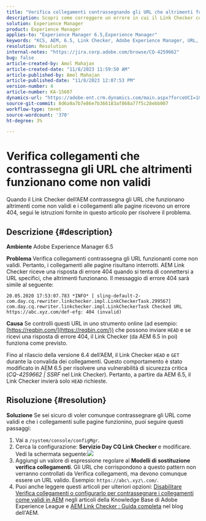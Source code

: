 ```yaml
---
title: "Verifica collegamenti contrassegnando gli URL che altrimenti funzionano come non validi"
description: Scopri come correggere un errore in cui il Link Checker contrassegna gli URL come non validi in Adobe Experience Manager.
solution: Experience Manager
product: Experience Manager
applies-to: "Experience Manager 6.5,Experience Manager"
keywords: "KCS, AEM, 6.5, Link Checker, Adobe Experience Manager, URL, contrassegno, non valido"
resolution: Resolution
internal-notes: "https://jira.corp.adobe.com/browse/CQ-4259662"
bug: false
article-created-by: Amol Mahajan
article-created-date: "11/8/2023 11:59:50 AM"
article-published-by: Amol Mahajan
article-published-date: "11/8/2023 12:07:53 PM"
version-number: 4
article-number: KA-15607
dynamics-url: "https://adobe-ent.crm.dynamics.com/main.aspx?forceUCI=1&pagetype=entityrecord&etn=knowledgearticle&id=df5a494e-2e7e-ee11-8179-6045bd006704"
source-git-commit: 8d6a9a7b7e86e7b366183af868a77f5c28ebb007
workflow-type: tm+mt
source-wordcount: '370'
ht-degree: 3%

---
```


# Verifica collegamenti che contrassegna gli URL che altrimenti funzionano come non validi


Quando il Link Checker dell’AEM contrassegna gli URL che funzionano altrimenti come non validi e i collegamenti alle pagine ricevono un errore 404, segui le istruzioni fornite in questo articolo per risolvere il problema.

## Descrizione {#description}


<b>Ambiente</b>
Adobe Experience Manager 6.5

<b>Problema</b>
Verifica collegamenti contrassegna gli URL funzionanti come non validi.
Pertanto, i collegamenti alle pagine risultano interrotti.
AEM Link Checker riceve una risposta di errore 404 quando si tenta di connettersi a URL specifici, che altrimenti funzionano. Il messaggio di errore 404 sarà simile al seguente:


```
20.05.2020 17:53:07.783 *INFO* [ sling-default-2-com.day.cq.rewriter.linkchecker.impl.LinkCheckerTask.299567]  com.day.cq.rewriter.linkchecker.impl.LinkCheckerTask Checked URL https://abc.xyz.com/def-efg: 404 (invalid)
```




<b>Causa</b>
Se controlli questi URL in uno strumento online (ad esempio: [https://reqbin.com/](https://reqbin.com/)) che possono inviare `HEAD` e se ricevi una risposta di errore 404, il Link Checker (da AEM 6.5 in poi) funziona come previsto.

Fino al rilascio della versione 6.4 dell’AEM, il Link Checker `HEAD` e `GET` durante la convalida dei collegamenti.
Questo comportamento è stato modificato in AEM 6.5 per risolvere una vulnerabilità di sicurezza critica (*CQ-4259662 | SSRF* nel Link Checker).
Pertanto, a partire da AEM 6.5, il Link Checker invierà solo `HEAD` richieste.


## Risoluzione {#resolution}


<b>Soluzione</b>
Se sei sicuro di voler comunque contrassegnare gli URL come validi e che i collegamenti sulle pagine funzionino, puoi seguire questi passaggi:

1. Vai a `/system/console/configMgr`.
2. Cerca la configurazione: <b>Servizio Day CQ Link Checker </b>e modificare. Vedi la schermata seguente:![](https://adobe.sharepoint.com/sites/D365EntAttachments/knowledgearticle/AEM%206-5%20-%20Link%20Checker%20marking%20otherwise%20working%20URLs%20as%20invalid_33E795C65D9EEA11A812000D3A3038A2/LinkChecker_AEM65_image.jpg)
3. Aggiungi un valore di espressione regolare al <b>Modelli di sostituzione verifica collegamenti</b>. Gli URL che corrispondono a questo pattern non verranno controllati da Verifica collegamenti, ma devono comunque essere un URL valido. Esempio: `https://abc\.xyz\.com/`.
4. Puoi anche leggere questi articoli per ulteriori opzioni: [Disabilitare Verifica collegamenti o configurarlo per contrassegnare i collegamenti come validi in AEM](https://experienceleague.adobe.com/docs/experience-cloud-kcs/kbarticles/KA-16563.html?lang=it) negli articoli della Knowledge Base di Adobe Experience League e [AEM Link Checker : Guida completa](https://experienceleaguecommunities.adobe.com/t5/adobe-experience-manager-blogs/aem-link-checker-comprehensive-guide/ba-p/290779) nel blog dell&#39;AEM.



